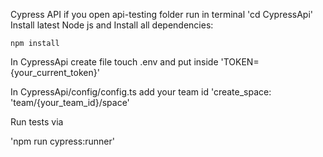 Cypress API
if you open api-testing folder 
run in terminal 
'cd CypressApi'
Install latest Node js
and Install all dependencies: 

`npm install`

In CypressApi create file
touch .env
and put inside
'TOKEN={your_current_token}'

In CypressApi/config/config.ts add your team id
'create_space: 'team/{your_team_id}/space'


Run tests via

'npm run cypress:runner'
